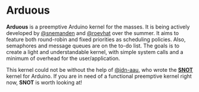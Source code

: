 Arduous
=======

**Arduous** is a preemptive Arduino kernel for the masses. It is being actively developed by [@snemanden] and [@roevhat] over the summer. It aims to feature both round-robin and fixed priorities as scheduling policies. Also, semaphores and message queues are on the to-do list. The goals is to create a light and understandable kernel, with simple system calls and a minimum of overhead for the user/application.

This kernel could not be without the help of [@jdn-aau], who wrote the [**SNOT**] kernel for Arduino. If you are in need of a functional preemptive kernel right now, **SNOT** is worth looking at!

[@snemanden]: http://snemanden.com/
[@roevhat]: http://roevhat.dk/
[@jdn-aau]: http://www.control.aau.dk/~jdn/
[**SNOT**]: http://www.control.aau.dk/~jdn/edu/doc/arduino/snot/index.html
